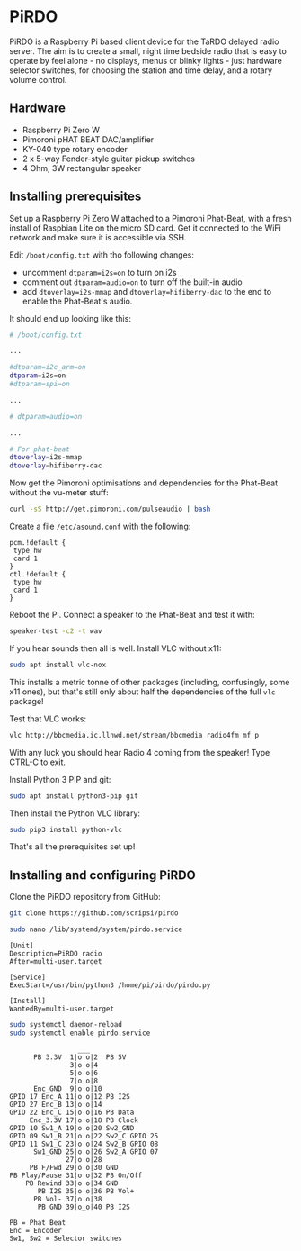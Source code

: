 # PiRDO

PiRDO is a Raspberry Pi based client device for the TaRDO delayed radio server. The aim is to create a small, night time bedside radio that is easy to operate by feel alone - no displays, menus or blinky lights - just hardware selector switches, for choosing the station and time delay, and a rotary volume control.

## Hardware

* Raspberry Pi Zero W
* Pimoroni pHAT BEAT DAC/amplifier
* KY-040 type rotary encoder
* 2 x 5-way Fender-style guitar pickup switches
* 4 Ohm, 3W rectangular speaker

## Installing prerequisites

Set up a Raspberry Pi Zero W attached to a Pimoroni Phat-Beat, with a fresh install of Raspbian Lite on the micro SD card. Get it connected to the WiFi network and make sure it is accessible via SSH.

Edit `/boot/config.txt` with tho following changes:

* uncomment `dtparam=i2s=on` to turn on i2s
* comment out `dtparam=audio=on` to turn off the built-in audio
* add `dtoverlay=i2s-mmap` and `dtoverlay=hifiberry-dac` to the end to enable the Phat-Beat's audio.

It should end up looking like this:

```bash
# /boot/config.txt

...

#dtparam=i2c_arm=on
dtparam=i2s=on
#dtparam=spi=on

...

# dtparam=audio=on

...

# For phat-beat
dtoverlay=i2s-mmap
dtoverlay=hifiberry-dac
```

Now get the Pimoroni optimisations and dependencies for the Phat-Beat without the vu-meter stuff:

```bash
curl -sS http://get.pimoroni.com/pulseaudio | bash
```

Create a file `/etc/asound.conf` with the following:

```
pcm.!default {
 type hw
 card 1
}
ctl.!default {
 type hw
 card 1
}
```

Reboot the Pi. Connect a speaker to the Phat-Beat and test it with:

```bash
speaker-test -c2 -t wav
```

If you hear sounds then all is well. Install VLC without x11:

```bash
sudo apt install vlc-nox
```

This installs a metric tonne of other packages (including, confusingly, some x11 ones), but that's still only about half the dependencies of the full `vlc` package!

Test that VLC works:

```bash
vlc http://bbcmedia.ic.llnwd.net/stream/bbcmedia_radio4fm_mf_p
```

With any luck you should hear Radio 4 coming from the speaker! Type CTRL-C to exit.

Install Python 3 PIP and git:

```bash
sudo apt install python3-pip git
```

Then install the Python VLC library:

```bash
sudo pip3 install python-vlc
```

That's all the prerequisites set up!

## Installing and configuring PiRDO

Clone the PiRDO repository from GitHub:

```bash
git clone https://github.com/scripsi/pirdo
```

```bash
sudo nano /lib/systemd/system/pirdo.service
```

```
[Unit]
Description=PiRDO radio
After=multi-user.target

[Service]
ExecStart=/usr/bin/python3 /home/pi/pirdo/pirdo.py

[Install]
WantedBy=multi-user.target
```

```bash
sudo systemctl daemon-reload
sudo systemctl enable pirdo.service
```

```
                 ___
      PB 3.3V  1|o o|2  PB 5V
               3|o o|4
               5|o o|6  
               7|o o|8
      Enc_GND  9|o o|10
GPIO 17 Enc_A 11|o o|12 PB I2S
GPIO 27 Enc_B 13|o o|14
GPIO 22 Enc_C 15|o o|16 PB Data
     Enc_3.3V 17|o o|18 PB Clock
GPIO 10 Sw1_A 19|o o|20 Sw2_GND
GPIO 09 Sw1_B 21|o o|22 Sw2_C GPIO 25
GPIO 11 Sw1_C 23|o o|24 Sw2_B GPIO 08
      Sw1_GND 25|o o|26 Sw2_A GPIO 07
              27|o o|28
     PB F/Fwd 29|o o|30 GND
PB Play/Pause 31|o o|32 PB On/Off
    PB Rewind 33|o o|34 GND
       PB I2S 35|o o|36 PB Vol+
      PB Vol- 37|o o|38
       PB GND 39|o_o|40 PB I2S

PB = Phat Beat
Enc = Encoder
Sw1, Sw2 = Selector switches